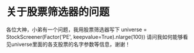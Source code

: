 # 关于股票筛选器的问题

各位大神，小弟有一个问题，我用股票筛选器写下
universe = StockScreener(Factor('PE', keepvalue=True).nlarge(100))
请问我如何能够看见universe里面的各支股票的名字参数等信息，谢谢！